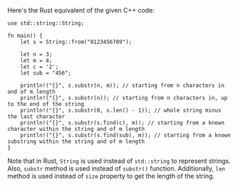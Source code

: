 
Here's the Rust equivalent of the given C++ code:
```
use std::string::String;

fn main() {
    let s = String::from("0123456789");

    let n = 3;
    let m = 4;
    let c = '2';
    let sub = "456";

    println!("{}", s.substr(n, m)); // starting from n characters in and of m length
    println!("{}", s.substr(n)); // starting from n characters in, up to the end of the string
    println!("{}", s.substr(0, s.len() - 1)); // whole string minus the last character
    println!("{}", s.substr(s.find(c), m)); // starting from a known character within the string and of m length
    println!("{}", s.substr(s.find(sub), m)); // starting from a known substring within the string and of m length
}
```
Note that in Rust, `String` is used instead of `std::string` to represent strings. Also, `substr` method is used instead of `substr()` function. Additionally, `len` method is used instead of `size` property to get the length of the string.
